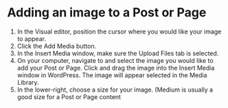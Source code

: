 # Adding an image to a Post or Page

1. In the Visual editor, position the cursor where you would like your image to appear. 
2. Click the Add Media button.
3. In the Insert Media window, make sure the Upload Files tab is selected.
4. On your computer, navigate to and select the image you would like to add your Post or Page. Click and drag the image into the Insert Media window in WordPress. The image will appear selected in the Media Library.
5. In the lower-right, choose a size for your image. (Medium is usually a good size for a Post or Page content 

